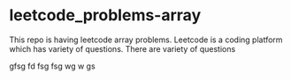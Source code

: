 # leetcode_problems-array
This repo is having leetcode array problems.
Leetcode is a coding platform which has variety of questions.
There are variety of questions


gfsg
fd
fsg
fsg
wg
w
gs
